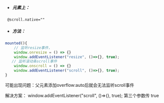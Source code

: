 - ##### 元素上：

```
 @scroll.native=""   
```

- ##### 方法：

```js
mounted(){
    // 监听resize事件，
    window.onresize = () => {}
    window.addEventListener("resize", ()=>{}, true);
   // 监听滚动条scroll事件
    window.onscroll = () => {}
    window.addEventListener("scroll", ()=>{}, true);
}

```

  

可能出现问题：父元素添加overflow:auto后就会无法监听scroll事件

解决方案：    window.addEventListener("scroll", ()=>{}, true);  第三个参数传 true